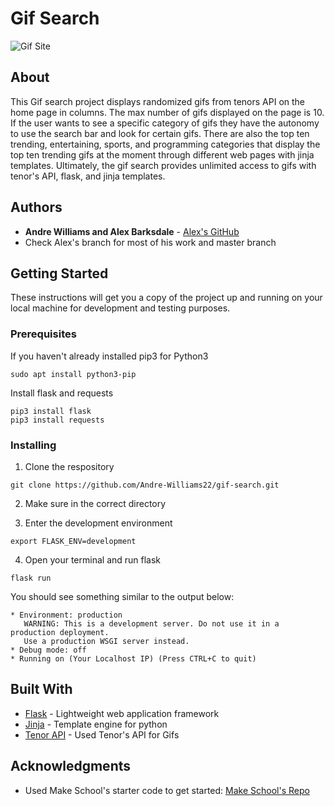 # Gif Search

![Gif Site](https://i.imgur.com/90EjYMj.png)

## About
This Gif search project displays randomized gifs from tenors API on the home page in columns. The max number of gifs displayed on the page is 10. If the user wants to see a specific category of gifs they have the autonomy to use the search bar and look for certain gifs. There are also the top ten trending, entertaining, sports, and programming categories that display the top ten trending gifs at the moment through different web pages with jinja templates. Ultimately, the gif search provides unlimited access to gifs with tenor's API, flask, and jinja templates.

## Authors

* **Andre Williams and Alex Barksdale** - [Alex's GitHub](https://github.com/alexbarksdale)
* Check Alex's branch for most of his work and master branch

## Getting Started

These instructions will get you a copy of the project up and running on your local machine for development and testing purposes.

### Prerequisites
If you haven't already installed pip3 for Python3
```
sudo apt install python3-pip
```
Install flask and requests
```
pip3 install flask
pip3 install requests
```

### Installing

1. Clone the respository
```
git clone https://github.com/Andre-Williams22/gif-search.git
```
2. Make sure in the correct directory

3. Enter the development environment
```
export FLASK_ENV=development 
```
4. Open your terminal and run flask
```
flask run
```
You should see something similar to the output below:
```
* Environment: production
   WARNING: This is a development server. Do not use it in a production deployment.
   Use a production WSGI server instead.
* Debug mode: off
* Running on (Your Localhost IP) (Press CTRL+C to quit)
```
## Built With

* [Flask](https://palletsprojects.com/p/flask/) - Lightweight web application framework
* [Jinja](https://palletsprojects.com/p/jinja/) - Template engine for python
* [Tenor API](https://tenor.com/gifapi) - Used Tenor's API for Gifs

## Acknowledgments

* Used Make School's starter code to get started: [Make School's Repo](https://github.com/Make-School-Labs/Gif-Search-Starter)

